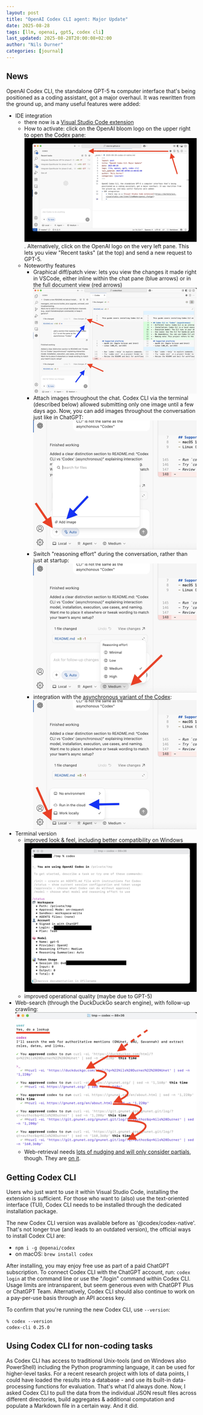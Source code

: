```yaml
---
layout: post
title: "OpenAI Codex CLI agent: Major Update"
date: 2025-08-28
tags: [llm, openai, gpt5, codex cli]
last_updated: 2025-08-28T20:00:08+02:00
author: "Nils Durner"
categories: [journal]
---
```


## News
OpenAI Codex CLI, the standalone GPT-5 ⇆ computer interface that's being positioned as a coding assistant, got a major overhaul. It was rewritten from the ground up, and many useful features were added:
* IDE integration
    * there now is a [Visual Studio Code extension](https://marketplace.visualstudio.com/items?itemName=openai.chatgpt)
    * How to activate: click on the OpenAI bloom logo on the upper right to open the Codex pane: ![click-through to open the OpenAI Codex pane in VSCode](assets/img/codex-cli-native-update/vscode-codex-pane.jpg). Alternatively, click on the OpenAI logo on the very left pane. This lets you view "Recent tasks" (at the top) and send a new request to GPT-5.
    * Noteworthy features
        * Graphical diff/patch view: lets you view the changes it made right in VSCode, either inline within the chat pane (blue arrows) or in the full document view (red arrows) ![Screenshot of the Codex diff view](assets/img/codex-cli-native-update/vscode-diff-view.jpg)
        * Attach images throughout the chat. Codex CLI via the terminal (described below) allowed submitting only one image until a few days ago. Now, you can add images throughout the conversation just like in ChatGPT: ![Screenshot of plus-button with "Add image" menu entry](assets/img/codex-cli-native-update/vscode-add-image.jpg)
        * Switch "reasoning effort" during the conversation, rather than just at startup: ![Screenshot of the Reasoning Effort menu](assets/img/codex-cli-native-update/vscode-reasoning-effort.jpg)
        * integration with the [asynchronous variant of the Codex](openai-codex-web): ![Screenshot of the Codex "proper" integration](assets/img/codex-cli-native-update/vscode-codex-integration.jpg)
* Terminal version
    * improved look & feel, including better compatibility on Windows ![Screenshot OpenAI Codex CLI on macOS](assets/img/codex-cli-native-update/codex-cli-terminal.jpg)
    * improved operational quality (maybe due to GPT-5)
* Web-search (through the DuckDuckGo search engine), with follow-up crawling: ![Screenshot of Codex CLI doing an initial web-search and crawling the web](assets/img/codex-cli-native-update/codex-cli-web-search.jpg)
    * Web-retrieval needs [lots of nudging and will only consider partials](https://x.com/ndurner/status/1961105410485547430), though. They are [on it](https://x.com/ah20im/status/1961106969429000335).

## Getting Codex CLI
Users who just want to use it within Visual Studio Code, installing the extension is sufficient. For those who want to (also) use the text-oriented interface (TUI), Codex CLI needs to be installed through the dedicated installation package.

The new Codex CLI version was available before as '@codex/codex-native'. That's not longer true (and leads to an outdated version), the official ways to install Codex CLI are:
* `npm i -g @openai/codex`
* on macOS: `brew install codex`

After installing, you may enjoy free use as part of a paid ChatGPT subscription. To connect Codex CLI with the ChatGPT account, run: `codex login` at the command line or use the "/login" command within Codex CLI. Usage limits are intransparent, but seem generous even with ChatGPT Plus or ChatGPT Team. Alternatively, Codex CLI should also continue to work on a pay-per-use basis through an API access key.

To confirm that you're running the new Codex CLI, use `--version`:
```
% codex --version
codex-cli 0.25.0
```

## Using Codex CLI for non-coding tasks
As Codex CLI has access to traditional Unix-tools (and on Windows also PowerShell) including the Python programming language, it can be used for higher-level tasks. For a recent research project with lots of data points, I could have loaded the results into a database - and use its built-in data-processing functions for evaluation. That's what I'd always done. Now, I asked Codex CLI to pull the data from the individual JSON result files across different directories, build aggregates & additional computation and populate a Markdown file in a certain way. And it did.